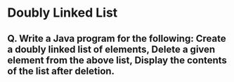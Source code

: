 # Doubly Linked List

## Q. Write a Java program for the following: Create a doubly linked list of elements, Delete a given element from the above list, Display the contents of the list after deletion.
```

```
